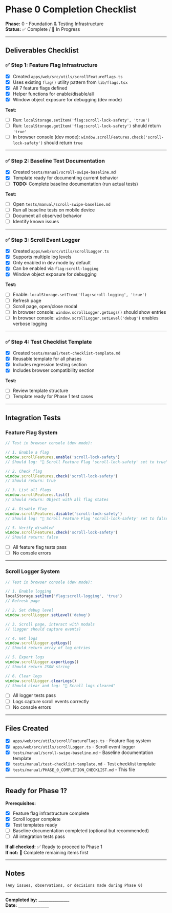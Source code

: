 # Phase 0 Completion Checklist

**Phase:** 0 - Foundation & Testing Infrastructure  
**Status:** ✅ Complete / 🚧 In Progress

---

## Deliverables Checklist

### ✅ Step 1: Feature Flag Infrastructure
- [x] Created `apps/web/src/utils/scrollFeatureFlags.ts`
- [x] Uses existing `flag()` utility pattern from `lib/flags.tsx`
- [x] All 7 feature flags defined
- [x] Helper functions for enable/disable/all
- [x] Window object exposure for debugging (dev mode)

**Test:**
- [ ] Run: `localStorage.setItem('flag:scroll-lock-safety', 'true')`
- [ ] Run: `localStorage.getItem('flag:scroll-lock-safety')` should return `'true'`
- [ ] In browser console (dev mode): `window.scrollFeatures.check('scroll-lock-safety')` should return `true`

---

### ✅ Step 2: Baseline Test Documentation
- [x] Created `tests/manual/scroll-swipe-baseline.md`
- [x] Template ready for documenting current behavior
- [ ] **TODO:** Complete baseline documentation (run actual tests)

**Test:**
- [ ] Open `tests/manual/scroll-swipe-baseline.md`
- [ ] Run all baseline tests on mobile device
- [ ] Document all observed behavior
- [ ] Identify known issues

---

### ✅ Step 3: Scroll Event Logger
- [x] Created `apps/web/src/utils/scrollLogger.ts`
- [x] Supports multiple log levels
- [x] Only enabled in dev mode by default
- [x] Can be enabled via `flag:scroll-logging`
- [x] Window object exposure for debugging

**Test:**
- [ ] Enable: `localStorage.setItem('flag:scroll-logging', 'true')`
- [ ] Refresh page
- [ ] Scroll page, open/close modal
- [ ] In browser console: `window.scrollLogger.getLogs()` should show entries
- [ ] In browser console: `window.scrollLogger.setLevel('debug')` enables verbose logging

---

### ✅ Step 4: Test Checklist Template
- [x] Created `tests/manual/test-checklist-template.md`
- [x] Reusable template for all phases
- [x] Includes regression testing section
- [x] Includes browser compatibility section

**Test:**
- [ ] Review template structure
- [ ] Template ready for Phase 1 test cases

---

## Integration Tests

### Feature Flag System
```javascript
// Test in browser console (dev mode):

// 1. Enable a flag
window.scrollFeatures.enable('scroll-lock-safety')
// Should log: "🔧 Scroll Feature Flag 'scroll-lock-safety' set to true"

// 2. Check flag
window.scrollFeatures.check('scroll-lock-safety')
// Should return: true

// 3. List all flags
window.scrollFeatures.list()
// Should return: Object with all flag states

// 4. Disable flag
window.scrollFeatures.disable('scroll-lock-safety')
// Should log: "🔧 Scroll Feature Flag 'scroll-lock-safety' set to false"

// 5. Verify disabled
window.scrollFeatures.check('scroll-lock-safety')
// Should return: false
```

- [ ] All feature flag tests pass
- [ ] No console errors

---

### Scroll Logger System
```javascript
// Test in browser console (dev mode):

// 1. Enable logging
localStorage.setItem('flag:scroll-logging', 'true')
// Refresh page

// 2. Set debug level
window.scrollLogger.setLevel('debug')

// 3. Scroll page, interact with modals
// (Logger should capture events)

// 4. Get logs
window.scrollLogger.getLogs()
// Should return array of log entries

// 5. Export logs
window.scrollLogger.exportLogs()
// Should return JSON string

// 6. Clear logs
window.scrollLogger.clearLogs()
// Should clear and log: "🧹 Scroll logs cleared"
```

- [ ] All logger tests pass
- [ ] Logs capture scroll events correctly
- [ ] No console errors

---

## Files Created

- [x] `apps/web/src/utils/scrollFeatureFlags.ts` - Feature flag system
- [x] `apps/web/src/utils/scrollLogger.ts` - Scroll event logger
- [x] `tests/manual/scroll-swipe-baseline.md` - Baseline documentation template
- [x] `tests/manual/test-checklist-template.md` - Test checklist template
- [x] `tests/manual/PHASE_0_COMPLETION_CHECKLIST.md` - This file

---

## Ready for Phase 1?

**Prerequisites:**
- [x] Feature flag infrastructure complete
- [x] Scroll logger complete
- [x] Test templates ready
- [ ] Baseline documentation completed (optional but recommended)
- [ ] All integration tests pass

**If all checked:** ✅ Ready to proceed to Phase 1  
**If not:** 🚧 Complete remaining items first

---

## Notes

```
(Any issues, observations, or decisions made during Phase 0)
```

---

**Completed by:** _______________  
**Date:** _______________

